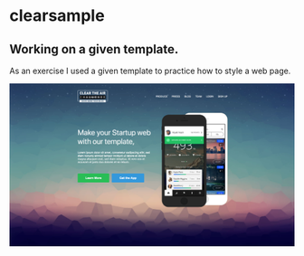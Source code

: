 # clearsample

## Working on a given template.

As an exercise I used a given template to practice how to style a web page.

![Website template](./img/task_001_homepage.png)

